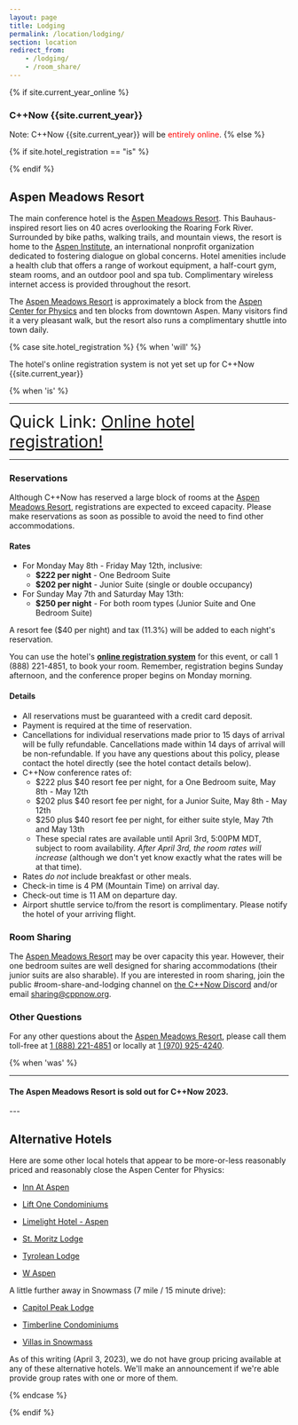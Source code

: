 ```yaml
---
layout: page
title: Lodging
permalink: /location/lodging/
section: location
redirect_from:
    - /lodging/
    - /room_share/
---
```

{% if site.current_year_online %}
### C++Now {{site.current_year}}

Note: C++Now {{site.current_year}} will be <span style="color: red;">entirely online</span>.
{% else %}

<!-- <p class="highlight" markdown="1">The Aspen Meadows Resort has sold out for C++Now 2019.</p>

![Limelight Hotel - Aspen](/assets/img/location/Limelight/Limelight.jpeg "Limelight Hotel - Aspen"){:style="float: right;margin-right: 7px;margin-top: 7px; width: 240px"}

Our overflow property will be the beautiful [Limelight Hotel - Aspen](https://www.limelighthotels.com/aspen).  

We are working on a special C++Now attendee rate for the overflow property but wanted to give you details about the hotel. Until we have a contract in place, we don't have registration information available.

![Karen Krueger](/assets/img/staff/karen-closeup.jpeg "Karen Krueger"){:style="float: left;margin-right: 7px;margin-top: 7px; width: 160px"}

For now, please contact [Karen Krueger with Krueger Event Management](mailto:Karen@KruegerEvents.com) and provide your contact information along with your arrival and departure dates.  She will send your confirmation number to you as soon as it is available.  You can email [Karen@KruegerEvents.com](mailto:Karen@KruegerEvents.com) and she will work directly with you.


<p class="highlight" markdown="1">To reserve your room use [the C++Now 2019 Limelight booking link](https://gc.synxis.com/rez.aspx?Hotel=56474&Chain=10237&template=rASELL&shell=rASELL&arrive=5/5/2019&depart=5/10/2019&adult=1&child=0&promo=CPLUSPLUSNOW).

If you would rather call (or if you are not staying five nights), you can call John Knechtel at (970) 925-3323 and let him know you are attending the conference.

Note that because we are within thirty days, payment is due in full and no cancelations are possible.</p>

![Limelight Hotel - Aspen Lounge](/assets/img/location/Limelight/Limelight lounge.jpeg "Limelight Hotel - Aspen Lounge"){:style="float: right;margin-right: 7px;margin-top: 7px; width: 280px"}

The Limelight provides free shuttle service to an from the airport. Please review [the information here](https://www.limelighthotels.com/aspen/the-hotel/getting-here) about arranging your pickup.

Just a mile from the Aspen Center for Physics, take advantage of the complimentary bicycles or enjoy a walk in the clear mountain air. 

Hotel amenities include a complimentary full breakfast buffet from 7:00am – 10:00am daily, free wifi throughout the hotel, and underground electric car charging stations. The property boasts an outdoor pool, hot tub and fitness room. On each of our two rooftop terraces you’ll find overstuffed lounge chairs, wrap-around sofas and dining tables and enjoy incredible views of the surrounding Rocky Mountains.

![Limelight Hotel - Aspen Pool](/assets/img/location/Limelight/Limelight pool.jpeg "Limelight Hotel - Aspen Pool"){:style="float: left;margin-right: 7px;margin-top: 7px; width: 280px"}

Sleeping rooms have high ceilings, big windows, contemporary décor, granite and marble finishes, king beds and oversized closets.

Overnight parking is self-park, underground garage is $18, which is accessible around the clock. There are also $5 parking permits for the residential area surrounding the hotel, which are valid for up to one week.

Our overflow block size will be limited, so do not delay:

<p style="text-align: center; font-size: 40px;"><a href="mailto:Karen@KruegerEvents.com">Reserve Now</a></p>
-->

<!-- 
---
<p class="highlight" markdown="1">The Aspen Meadows Resort has sold out for C++Now 2019.</p>
---
 -->

{% if site.hotel_registration == "is" %}

{% endif %}

## Aspen Meadows Resort

The main conference hotel is the [Aspen Meadows Resort](https://www.aspenmeadows.com/). This Bauhaus-inspired resort lies on 40 acres overlooking the Roaring Fork River. Surrounded by bike paths, walking trails, and mountain views, the resort is home to the [Aspen Institute](https://www.aspeninstitute.org/), an international nonprofit organization dedicated to fostering dialogue on global concerns. Hotel amenities include a health club that offers a range of workout equipment, a half-court gym, steam rooms, and an outdoor pool and spa tub. Complimentary wireless internet access is provided throughout the resort. 

The [Aspen Meadows Resort](https://www.aspenmeadows.com/) is approximately a block from the [Aspen Center for Physics](https://www.aspenphys.org/) and ten blocks from downtown Aspen. Many visitors find it a very pleasant walk, but the resort also runs a complimentary shuttle into town daily.

{% case site.hotel_registration %}
  {% when 'will' %}

The hotel's online registration system is not yet set up for C++Now {{site.current_year}}

  {% when 'is' %}

<hr>

<span style="font-size:30px">Quick Link: [Online hotel registration!]({{site.online_link_for_Meadows_reservation}})</span>

<hr>

### Reservations

Although C++Now has reserved a large block of rooms at the [Aspen Meadows Resort](https://www.aspenmeadows.com/), registrations are expected to exceed capacity. Please make reservations as soon as possible to avoid the need to find other accommodations.

#### Rates
* For Monday May 8th - Friday May 12th, inclusive:
  * **$222 per night** - One Bedroom Suite
  * **$202 per night** - Junior Suite (single or double occupancy)
* For Sunday May 7th and Saturday May 13th:
  * **$250 per night** - For both room types (Junior Suite and One Bedroom Suite)

A resort fee ($40 per night) and tax (11.3%) will be added to each night's reservation.

You can use the hotel's **[online registration system]({{site.online_link_for_Meadows_reservation}})** for this event, or call 1 (888) 221-4851, to book your room. Remember, registration begins Sunday afternoon, and the conference proper begins on Monday morning.

#### Details

* All reservations must be guaranteed with a credit card deposit.
* Payment is required at the time of reservation.
* Cancellations for individual reservations made prior to 15 days of arrival will be fully refundable. Cancellations made within 14 days of arrival will be non-refundable. If you have any questions about this policy, please contact the hotel directly (see the hotel contact details below).
* C++Now conference rates of:
  * $222 plus $40 resort fee per night, for a One Bedroom suite, May 8th - May 12th
  * $202 plus $40 resort fee per night, for a Junior Suite, May 8th - May 12th
  * $250 plus $40 resort fee per night, for either suite style, May 7th and May 13th
  * These special rates are available until April 3rd, 5:00PM MDT, subject to room availability.  _After April 3rd, the room rates will increase_ (although we don't yet know exactly what the rates will be at that time).
* Rates _do not_ include breakfast or other meals.
* Check-in time is 4 PM (Mountain Time) on arrival day.
* Check-out time is 11 AM on departure day.
* Airport shuttle service to/from the resort is complimentary. Please notify the hotel of your arriving flight.


### Room Sharing

The [Aspen Meadows Resort](https://www.aspenmeadows.com/) may be over capacity this year. However, their one bedroom suites are well designed for sharing accommodations (their junior suits are also sharable). If you are interested in room sharing, join the  public #room-share-and-lodging channel on [the C++Now Discord](https://discord.gg/UZWwKFa6rr) and/or email [sharing@cppnow.org](mailto:sharing@cppnow.org).



### Other Questions

For any other questions about the [Aspen Meadows Resort](https://www.aspenmeadows.com/), please call them toll-free at [1 (888) 221-4851](tel:1-888-221-4851) or locally at [1 (970) 925-4240](tel:1-970-925-4240).

{% when 'was' %}

---
<h4 class="highlight" markdown="1">The Aspen Meadows Resort is sold out for C++Now 2023.</h4>
---

## Alternative Hotels

Here are some other local hotels that appear to be more-or-less reasonably priced and reasonably close the Aspen Center for Physics:

* [Inn At Aspen](https://www.innataspen.com/)

* [Lift One Condominiums](https://liftone.com/)

* [Limelight Hotel - Aspen](https://www.limelighthotels.com/aspen)

* [St. Moritz Lodge](https://www.stmoritzlodge.com/)

* [Tyrolean Lodge](https://www.tyroleanlodge.com/)

* [W Aspen](https://www.marriott.com/en-us/hotels/asewh-w-aspen/overview/)

A little further away in Snowmass (7 mile / 15 minute drive):

* [Capitol Peak Lodge](https://snowmassmountainlodging.com/properties/capitol-peak/?utm_source=extnet&utm_medium=yext)

* [Timberline Condominiums](http://www.thetimberline.com/?sa=X&ved=0CLwPEMiuA2oYChMIgKzv2KaJ_gIVAAAAAB0AAAAAEMYE)

* [Villas in Snowmass](https://www.hyatt.com/en-US/hotel/colorado/villas-at-snowmass-club-a-destination-residence-snowmass/denos?src=corp_lclb_gmb_seo_denos)

As of this writing (April 3, 2023), we do not have group pricing available at any of these alternative hotels.  We'll make an announcement if we're able provide group rates with one or more of them.

{% endcase %}


{% endif %}
